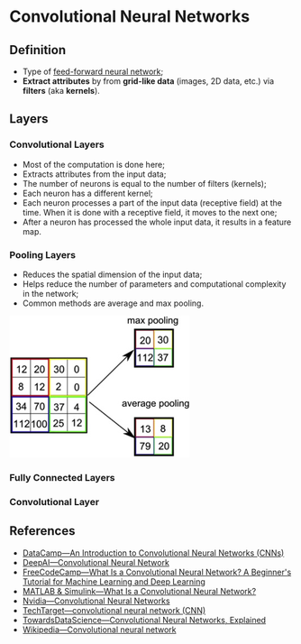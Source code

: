 # Convolutional Neural Networks

## Definition

* Type of [feed-forward neural network](https://opixelum.gitbook.io/brain-disk/artificial-intelligence/neural-networks/feed-forward-neural-network.md);
* **Extract attributes** by from **grid-like data** (images, 2D data, etc.) via
  **filters** (aka **kernels**).

## Layers

### Convolutional Layers

- Most of the computation is done here;
- Extracts attributes from the input data;
- The number of neurons is equal to the number of filters (kernels);
- Each neuron has a different kernel;
- Each neuron processes a part of the input data (receptive field) at the time.
  When it is done with a receptive field, it moves to the next one;
- After a neuron has processed the whole input data, it results in a feature
  map.

### Pooling Layers

- Reduces the spatial dimension of the input data;
- Helps reduce the number of parameters and computational complexity in the
  network;
- Common methods are average and max pooling.

![Example of Average and Max Pooling Methods](../../.gitbook/assets/artificial-intelligence/neural-networks/cnn/pooling.jpg)

### Fully Connected Layers

### Convolutional Layer

## References

* [DataCamp—An Introduction to Convolutional Neural Networks (CNNs)](https://www.datacamp.com/tutorial/introduction-to-convolutional-neural-networks-cnns)
* [DeepAI—Convolutional Neural Network](https://deepai.org/machine-learning-glossary-and-terms/convolutional-neural-network)
* [FreeCodeCamp—What Is a Convolutional Neural Network? A Beginner's Tutorial for Machine Learning and Deep Learning](https://www.freecodecamp.org/news/convolutional-neural-network-tutorial-for-beginners/)
* [MATLAB & Simulink—What Is a Convolutional Neural Network?](https://www.mathworks.com/discovery/convolutional-neural-network-matlab.html)
* [Nvidia—Convolutional Neural Networks](https://www.nvidia.com/en-us/glossary/data-science/convolutional-neural-network/)
* [TechTarget—convolutional neural network (CNN)](https://www.techtarget.com/searchenterpriseai/definition/convolutional-neural-network)
* [TowardsDataScience—Convolutional Neural Networks, Explained](https://towardsdatascience.com/convolutional-neural-networks-explained-9cc5188c4939)
* [Wikipedia—Convolutional neural network](https://en.wikipedia.org/wiki/Convolutional_neural_network)
